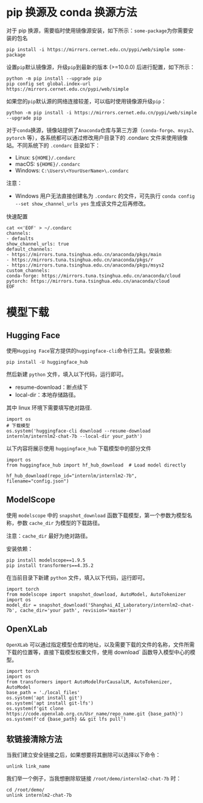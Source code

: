 # pip 换源及 conda 换源方法
对于 pip 换源，需要临时使用镜像源安装，如下所示：`some-package`为你需要安装的包名

	pip install -i https://mirrors.cernet.edu.cn/pypi/web/simple some-package

设置`pip`默认镜像源，升级`pip`到最新的版本 (>=10.0.0) 后进行配置，如下所示：

	python -m pip install --upgrade pip
	pip config set global.index-url   https://mirrors.cernet.edu.cn/pypi/web/simple
  
如果您的`pip`默认源的网络连接较差，可以临时使用镜像源升级`pip`：

	python -m pip install -i https://mirrors.cernet.edu.cn/pypi/web/simple --upgrade pip
 
对于`conda`换源，镜像站提供了`Anaconda`仓库与第三方源（`conda-forge`、`msys2`、`pytorch` 等），各系统都可以通过修改用户目录下的 .condarc 文件来使用镜像站。不同系统下的 `.condarc` 目录如下：

* Linux: `${HOME}/.condarc`
* macOS: `${HOME}/.condarc`
* Windows: `C:\Users\<YourUserName>\.condarc`
  
注意：

* Windows 用户无法直接创建名为 `.condarc` 的文件，可先执行 `conda config --set show_channel_urls yes` 生成该文件之后再修改。
  
快速配置

	cat <<'EOF' > ~/.condarc
	channels:
	- defaults
	show_channel_urls: true
	default_channels:
	- https://mirrors.tuna.tsinghua.edu.cn/anaconda/pkgs/main
	- https://mirrors.tuna.tsinghua.edu.cn/anaconda/pkgs/r
	- https://mirrors.tuna.tsinghua.edu.cn/anaconda/pkgs/msys2
	custom_channels:
	conda-forge: https://mirrors.tuna.tsinghua.edu.cn/anaconda/cloud
	pytorch: https://mirrors.tuna.tsinghua.edu.cn/anaconda/cloud
	EOF

# 模型下载

## Hugging Face 
使用`Hugging Face`官方提供的`huggingface-cli`命令行工具。安装依赖:

	pip install -U huggingface_hub
 
然后新建 `python` 文件，填入以下代码，运行即可。

* resume-download：断点续下
* local-dir：本地存储路径。
  
其中 linux 环境下需要填写绝对路径.

	import os
	# 下载模型
	os.system('huggingface-cli download --resume-download internlm/internlm2-chat-7b --local-dir your_path')
 
以下内容将展示使用 `huggingface_hub` 下载模型中的部分文件

	import os 
	from huggingface_hub import hf_hub_download  # Load model directly 
	
	hf_hub_download(repo_id="internlm/internlm2-7b", filename="config.json")
 
## ModelScope 
使用 `modelscope` 中的 `snapshot_download` 函数下载模型，第一个参数为模型名称，参数 `cache_dir` 为模型的下载路径。

注意：`cache_dir` 最好为绝对路径。

安装依赖：

	pip install modelscope==1.9.5
	pip install transformers==4.35.2
 
在当前目录下新建 `python` 文件，填入以下代码，运行即可。

	import torch
	from modelscope import snapshot_download, AutoModel, AutoTokenizer
	import os
	model_dir = snapshot_download('Shanghai_AI_Laboratory/internlm2-chat-7b', cache_dir='your path', revision='master')
 
## OpenXLab 
`OpenXLab` 可以通过指定模型仓库的地址，以及需要下载的文件的名称，文件所需下载的位置等，直接下载模型权重文件，使用 download` 函数导入模型中心的模型。

	import torch
	import os
	from transformers import AutoModelForCausalLM, AutoTokenizer, AutoModel
	base_path = './local_files'
	os.system('apt install git')
	os.system('apt install git-lfs')
	os.system(f'git clone https://code.openxlab.org.cn/Usr_name/repo_name.git {base_path}')
	os.system(f'cd {base_path} && git lfs pull')
 
## 软链接清除方法
当我们建立安全链接之后，如果想要将其删除可以选择以下命令：

	unlink link_name
 
我们举一个例子，当我想删除软链接 `/root/demo/internlm2-chat-7b` 时：

	cd /root/demo/
	unlink internlm2-chat-7b
